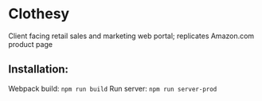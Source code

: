 # Clothesy
Client facing retail sales and marketing web portal; replicates Amazon.com product page

## Installation:
Webpack build:
```npm run build```
Run server:
```npm run server-prod```



